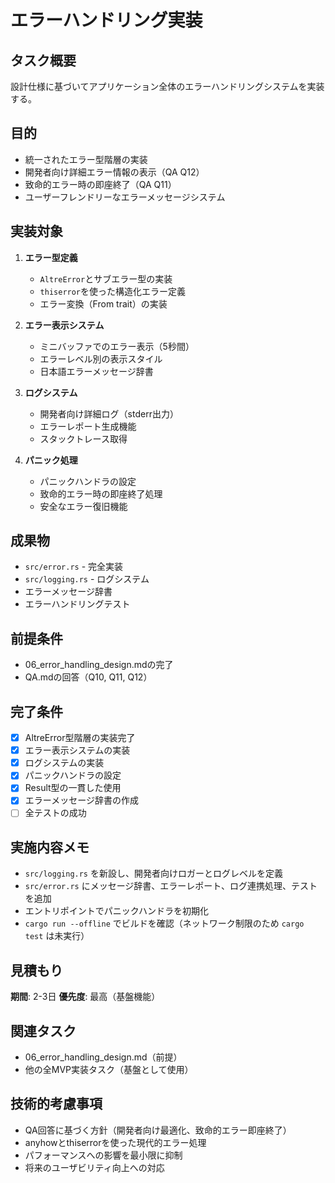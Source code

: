 # エラーハンドリング実装

## タスク概要
設計仕様に基づいてアプリケーション全体のエラーハンドリングシステムを実装する。

## 目的
- 統一されたエラー型階層の実装
- 開発者向け詳細エラー情報の表示（QA Q12）
- 致命的エラー時の即座終了（QA Q11）
- ユーザーフレンドリーなエラーメッセージシステム

## 実装対象
1. **エラー型定義**
   - `AltreError`とサブエラー型の実装
   - `thiserror`を使った構造化エラー定義
   - エラー変換（From trait）の実装

2. **エラー表示システム**
   - ミニバッファでのエラー表示（5秒間）
   - エラーレベル別の表示スタイル
   - 日本語エラーメッセージ辞書

3. **ログシステム**
   - 開発者向け詳細ログ（stderr出力）
   - エラーレポート生成機能
   - スタックトレース取得

4. **パニック処理**
   - パニックハンドラの設定
   - 致命的エラー時の即座終了処理
   - 安全なエラー復旧機能

## 成果物
- `src/error.rs` - 完全実装
- `src/logging.rs` - ログシステム
- エラーメッセージ辞書
- エラーハンドリングテスト

## 前提条件
- 06_error_handling_design.mdの完了
- QA.mdの回答（Q10, Q11, Q12）

## 完了条件
- [x] AltreError型階層の実装完了
- [x] エラー表示システムの実装
- [x] ログシステムの実装
- [x] パニックハンドラの設定
- [x] Result型の一貫した使用
- [x] エラーメッセージ辞書の作成
- [ ] 全テストの成功

## 実施内容メモ
- `src/logging.rs` を新設し、開発者向けロガーとログレベルを定義
- `src/error.rs` にメッセージ辞書、エラーレポート、ログ連携処理、テストを追加
- エントリポイントでパニックハンドラを初期化
- `cargo run --offline` でビルドを確認（ネットワーク制限のため `cargo test` は未実行）

## 見積もり
**期間**: 2-3日
**優先度**: 最高（基盤機能）

## 関連タスク
- 06_error_handling_design.md（前提）
- 他の全MVP実装タスク（基盤として使用）

## 技術的考慮事項
- QA回答に基づく方針（開発者向け最適化、致命的エラー即座終了）
- anyhowとthiserrorを使った現代的エラー処理
- パフォーマンスへの影響を最小限に抑制
- 将来のユーザビリティ向上への対応
